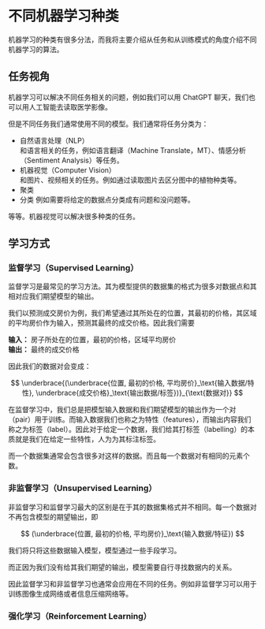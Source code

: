 # 不同机器学习种类

机器学习的种类有很多分法，而我将主要介绍从任务和从训练模式的角度介绍不同机器学习的算法。

## 任务视角

机器学习可以解决不同任务相关的问题，例如我们可以用 ChatGPT 聊天，我们也可以用人工智能去读取医学影像。

但是不同任务我们通常使用不同的模型。我们通常将任务分类为：

- 自然语言处理（NLP）  
  和语言相关的任务，例如语言翻译（Machine Translate，MT）、情感分析（Sentiment Analysis）等任务。
- 机器视觉（Computer Vision）  
  和图片、视频相关的任务。例如通过读取图片去区分图中的植物种类等。
- 聚类
- 分类
  例如需要将给定的数据点分类成有问题和没问题等。


等等。机器视觉可以解决很多种类的任务。

## 学习方式

### 监督学习（Supervised Learning）

监督学习是最常见的学习方法。其为模型提供的数据集的格式为很多对数据点和其相对应我们期望模型的输出。

我们以预测成交房价为例，我们希望通过其所处在的位置，其最初的价格，其区域的平均房价作为输入，预测其最终的成交价格。因此我们需要

**输入：** 房子所处在的位置，最初的价格，区域平均房价  
**输出：** 最终的成交价格

因此我们的数据对会变成：

$$
\underbrace{(\underbrace{位置, 最初的价格, 平均房价}_\text{输入数据/特性}, \underbrace{成交价格}_\text{输出数据/标签})}_{\text{数据对}}
$$

在监督学习中，我们总是把模型输入数据和我们期望模型的输出作为一个对（pair）用于训练。而输入数据我们也称之为特性（features），而输出内容我们称之为标签（label）。因此对于给定一个数据，我们给其打标签（labelling）的本质就是我们在给定一些特性，人为为其标注标签。

而一个数据集通常会包含很多对这样的数据。而且每一个数据对有相同的元素个数。

### 非监督学习（Unsupervised Learning）

非监督学习和监督学习最大的区别是在于其的数据集格式并不相同。每一个数据对不再包含模型的期望输出，即

$$
(\underbrace{位置, 最初的价格, 平均房价}_\text{输入数据/特征})
$$

我们将只将这些数据输入模型，模型通过一些手段学习。

而正因为我们没有给其我们期望的输出，模型需要自行寻找数据内的关系。

因此监督学习和非监督学习也通常会应用在不同的任务。例如非监督学习可以用于训练图像生成网络或者信息压缩网络等。


### 强化学习（Reinforcement Learning）